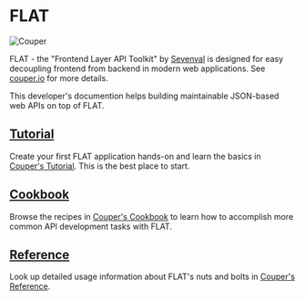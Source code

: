 # FLAT

![Couper](https://couper.io/assets/images/couper-logo.svg)

FLAT - the "Frontend Layer API Toolkit" by [Sevenval](https://www.sevenval.com/) is designed
for easy decoupling frontend from backend in modern web applications.
See [couper.io](https://couper.io/) for more details.

This developer's documention helps building maintainable JSON-based web APIs
on top of FLAT.

## [Tutorial](tutorial/README.md)

Create your first FLAT application hands-on and learn the basics in [Couper's Tutorial](tutorial/README.md).
This is the best place to start.

## [Cookbook](cookbook/README.md)

Browse the recipes in [Couper's Cookbook](cookbook/README.md) to learn
how to accomplish more common API development tasks with FLAT.

## [Reference](reference/README.md)

Look up detailed usage information about FLAT's nuts and bolts in [Couper's Reference](reference/README.md).

